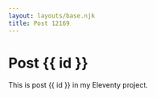 ```yaml
---
layout: layouts/base.njk
title: Post 12169
---
```


# Post {{ id }}

This is post {{ id }} in my Eleventy project.
